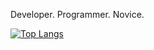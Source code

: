 Developer.    Programmer.   Novice.

[![Top Langs](https://github-readme-stats-git-masterrstaa-rickstaa.vercel.app/api/top-langs/?username=3rdTimeCoder)](https://github.com/3rdTimeCode/github-readme-stats)
